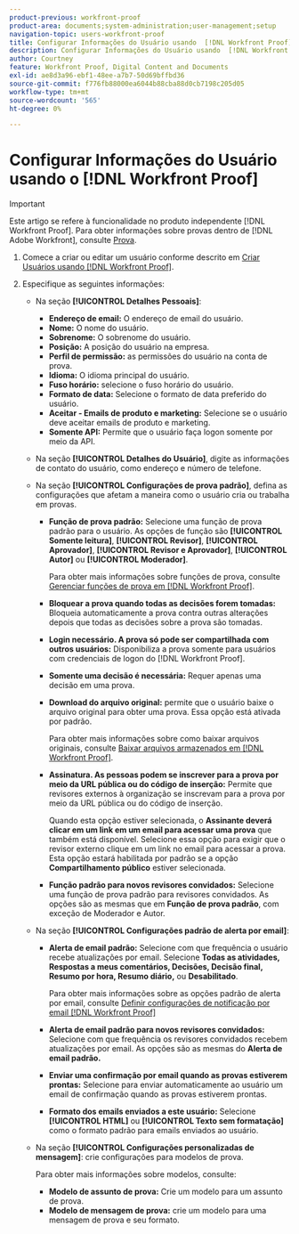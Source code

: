 ```yaml
---
product-previous: workfront-proof
product-area: documents;system-administration;user-management;setup
navigation-topic: users-workfront-proof
title: Configurar Informações do Usuário usando  [!DNL Workfront Proof]
description: Configurar Informações do Usuário usando  [!DNL Workfront Proof]
author: Courtney
feature: Workfront Proof, Digital Content and Documents
exl-id: ae8d3a96-ebf1-48ee-a7b7-50d69bffbd36
source-git-commit: f776fb88000ea6044b88cba88d0cb7198c205d05
workflow-type: tm+mt
source-wordcount: '565'
ht-degree: 0%

---
```


# Configurar Informações do Usuário usando o [!DNL Workfront Proof]

>[!IMPORTANT]
>
>Este artigo se refere à funcionalidade no produto independente [!DNL Workfront Proof]. Para obter informações sobre provas dentro de [!DNL Adobe Workfront], consulte [Prova](../../../review-and-approve-work/proofing/proofing.md).

1. Comece a criar ou editar um usuário conforme descrito em [Criar Usuários usando [!DNL Workfront Proof]](../../../workfront-proof/wp-mnguserscontacts/users/create-users.md).
1. Especifique as seguintes informações:

   * Na seção **[!UICONTROL Detalhes Pessoais]**:

      * **Endereço de email:** O endereço de email do usuário.
      * **Nome:** O nome do usuário.
      * **Sobrenome:** O sobrenome do usuário.
      * **Posição:** A posição do usuário na empresa.
      * **Perfil de permissão:** as permissões do usuário na conta de prova.
      * **Idioma:** O idioma principal do usuário.
      * **Fuso horário:** selecione o fuso horário do usuário.
      * **Formato de data:** Selecione o formato de data preferido do usuário.
      * **Aceitar - Emails de produto e marketing:** Selecione se o usuário deve aceitar emails de produto e marketing.
      * **Somente API:** Permite que o usuário faça logon somente por meio da API.

   * Na seção **[!UICONTROL Detalhes do Usuário]**, digite as informações de contato do usuário, como endereço e número de telefone.
   * Na seção **[!UICONTROL Configurações de prova padrão]**, defina as configurações que afetam a maneira como o usuário cria ou trabalha em provas.

      * **Função de prova padrão:** Selecione uma função de prova padrão para o usuário. As opções de função são **[!UICONTROL Somente leitura]**, **[!UICONTROL Revisor]**, **[!UICONTROL Aprovador]**, **[!UICONTROL Revisor e Aprovador]**, **[!UICONTROL Autor]** ou **[!UICONTROL Moderador]**.

        Para obter mais informações sobre funções de prova, consulte [Gerenciar funções de prova em [!DNL Workfront Proof]](../../../workfront-proof/wp-work-proofsfiles/share-proofs-and-files/manage-proof-roles.md).

      * **Bloquear a prova quando todas as decisões forem tomadas:** Bloqueia automaticamente a prova contra outras alterações depois que todas as decisões sobre a prova são tomadas.
      * **Login necessário. A prova só pode ser compartilhada com outros usuários:** Disponibiliza a prova somente para usuários com credenciais de logon do [!DNL Workfront Proof].
      * **Somente uma decisão é necessária:** Requer apenas uma decisão em uma prova.
      * **Download do arquivo original:** permite que o usuário baixe o arquivo original para obter uma prova. Essa opção está ativada por padrão.

        Para obter mais informações sobre como baixar arquivos originais, consulte [Baixar arquivos armazenados em [!DNL Workfront Proof]](../../../workfront-proof/wp-work-proofsfiles/manage-your-work/download-files-stored.md).

        <!--      
        <li data-mc-conditions="QuicksilverOrClassic.Draft mode"><strong>Public sharing. The proof can be shared via a public URL or embedded code:</strong>Enables the user to share proofs via a public URL or embed code.<br>This option is enabled by default but is not available if the&nbsp;<strong>Login required</strong>option is selected.<br>For more information on sharing proofs, see "<a href="../../../workfront-proof/wp-work-proofsfiles/share-proofs-and-files/share-public-url.md" class="MCXref xref" xrefformat="{para}">Share the Public URL in Workfront Proof</a>."</li>      
        -->

      * **Assinatura. As pessoas podem se inscrever para a prova por meio da URL pública ou do código de inserção:** Permite que revisores externos à organização se inscrevam para a prova por meio da URL pública ou do código de inserção.

        Quando esta opção estiver selecionada, o **Assinante deverá clicar em um link em um email para acessar uma prova** que também está disponível. Selecione essa opção para exigir que o revisor externo clique em um link no email para acessar a prova.
Esta opção estará habilitada por padrão se a opção **Compartilhamento público** estiver selecionada.

      * **Função padrão para novos revisores convidados:** Selecione uma função de prova padrão para revisores convidados. As opções são as mesmas que em **Função de prova padrão**, com exceção de Moderador e Autor.

   * Na seção **[!UICONTROL Configurações padrão de alerta por email]**:

      * **Alerta de email padrão:** Selecione com que frequência o usuário recebe atualizações por email. Selecione **Todas as atividades, Respostas a meus comentários, Decisões, Decisão final, Resumo por hora, Resumo diário,** ou **Desabilitado**.

        Para obter mais informações sobre as opções padrão de alerta por email, consulte [Definir configurações de notificação por email [!DNL Workfront Proof]](../../../workfront-proof/wp-emailsntfctns/email-alerts/config-email-notification-settings-wp.md)

      * **Alerta de email padrão para novos revisores convidados:** Selecione com que frequência os revisores convidados recebem atualizações por email. As opções são as mesmas do **Alerta de email padrão.**

      * **Enviar uma confirmação por email quando as provas estiverem prontas:** Selecione para enviar automaticamente ao usuário um email de confirmação quando as provas estiverem prontas.
      * **Formato dos emails enviados a este usuário:** Selecione **[!UICONTROL HTML]** ou **[!UICONTROL Texto sem formatação]** como o formato padrão para emails enviados ao usuário.

   * Na seção **[!UICONTROL Configurações personalizadas de mensagem]**: crie configurações para modelos de prova.

     Para obter mais informações sobre modelos, consulte:

      * **Modelo de assunto de prova:** Crie um modelo para um assunto de prova.
      * **Modelo de mensagem de prova:** crie um modelo para uma mensagem de prova e seu formato.
